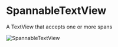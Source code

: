 # SpannableTextView
A TextView that accepts one or more spans

![SpannableTextView](https://raw.githubusercontent.com/lawloretienne/SpannableTextView/master/images/SpannableTextView_Preview.png)


